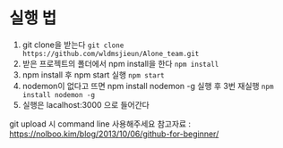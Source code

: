 실행 법
==============
1. git clone을 받는다
`git clone https://github.com/wldmsjieun/Alone_team.git`
2. 받은 프로젝트의 폴더에서 npm install을 한다
`npm install`
3. npm install 후 npm start 실행
`npm start`
4. nodemon이 없다고 뜨면 npm install nodemon -g 실행 후 3번 재실행
`npm install nodemon -g`
5. 실행은 lacalhost:3000 으로 들어간다

git upload 시 command line 사용해주세요
참고자료 : https://nolboo.kim/blog/2013/10/06/github-for-beginner/
